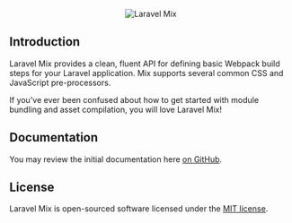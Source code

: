 <p align="center"><img src="https://laravel.com/assets/img/components/logo-mix.svg" alt="Laravel Mix"></p>

## Introduction

Laravel Mix provides a clean, fluent API for defining basic Webpack build steps for your Laravel application. Mix supports several common CSS and JavaScript pre-processors.

If you've ever been confused about how to get started with module bundling and asset compilation, you will love Laravel Mix!

## Documentation

You may review the initial documentation here [on GitHub](https://github.com/JeffreyWay/laravel-mix/tree/master/docs#readme.md).

## License

Laravel Mix is open-sourced software licensed under the [MIT license](http://opensource.org/licenses/MIT).
